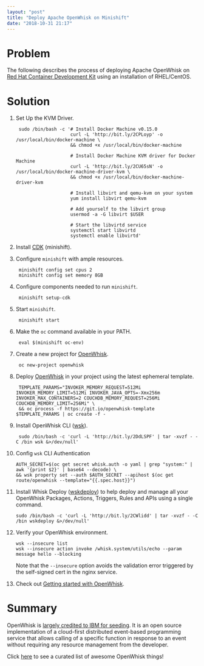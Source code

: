 ```yaml
---
layout: "post"
title: "Deploy Apache OpenWhisk on Minishift"
date: "2018-10-31 21:17"
---
```


# Problem

The following describes the process of deploying Apache OpenWhisk on [Red Hat Container Development Kit](https://developers.redhat.com/products/cdk/overview/) using an installation of RHEL/CentOS.

# Solution

1. Set Up the KVM Driver.

        sudo /bin/bash -c '# Install Docker Machine v0.15.0
                           curl -L 'http://bit.ly/2CPLoyp' -o /usr/local/bin/docker-machine \
                           && chmod +x /usr/local/bin/docker-machine

                           # Install Docker Machine KVM driver for Docker Machine
                           curl -L 'http://bit.ly/2CU65sN' -o /usr/local/bin/docker-machine-driver-kvm \
                           && chmod +x /usr/local/bin/docker-machine-driver-kvm

                           # Install libvirt and qemu-kvm on your system
                           yum install libvirt qemu-kvm

                           # Add yourself to the libvirt group
                           usermod -a -G libvirt $USER

                           # Start the libvirtd service
                           systemctl start libvirtd
                           systemctl enable libvirtd'

2. Install [CDK](https://access.redhat.com/documentation/en-us/red_hat_container_development_kit/3.6/pdf/getting_started_guide/Red_Hat_Container_Development_Kit-3.6-Getting_Started_Guide-en-US.pdf) (minishift).

3. Configure `minishift` with ample resources.

        minishift config set cpus 2
        minishift config set memory 8GB

4. Configure components needed to run `minishift`.

        minishift setup-cdk

5. Start `minishift`.

        minishift start

6. Make the `oc` command available in your PATH.

        eval $(minishift oc-env)

7. Create a new project for [OpenWhisk](https://openwhisk.apache.org).

        oc new-project openwhisk

8. Deploy [OpenWhisk](https://github.com/apache/incubator-openwhisk) in your project using the latest ephemeral template.

        TEMPLATE_PARAMS="INVOKER_MEMORY_REQUEST=512Mi INVOKER_MEMORY_LIMIT=512Mi INVOKER_JAVA_OPTS=-Xmx256m INVOKER_MAX_CONTAINERS=2 COUCHDB_MEMORY_REQUEST=256Mi COUCHDB_MEMORY_LIMIT=256Mi" \
        && oc process -f https://git.io/openwhisk-template $TEMPLATE_PARAMS | oc create -f -

9. Install OpenWhisk CLI ([wsk](https://github.com/apache/incubator-openwhisk-cli/blob/master/README.md)).

        sudo /bin/bash -c 'curl -L 'http://bit.ly/2DdLSPF' | tar -xvzf - -C /bin wsk &>/dev/null'

10. Config `wsk` CLI Authentication

        AUTH_SECRET=$(oc get secret whisk.auth -o yaml | grep "system:" | awk '{print $2}' | base64 --decode) \
        && wsk property set --auth $AUTH_SECRET --apihost $(oc get route/openwhisk --template="{{.spec.host}}")

11. Install Whisk Deploy ([wskdeploy](https://github.com/apache/incubator-openwhisk-wskdeploy/blob/master/README.md)) to help deploy and manage all your OpenWhisk Packages, Actions, Triggers, Rules and APIs using a single command.

        sudo /bin/bash -c 'curl -L 'http://bit.ly/2CWlidd' | tar -xvzf - -C /bin wskdeploy &>/dev/null'

12. Verify your OpenWhisk environment.

        wsk --insecure list
        wsk --insecure action invoke /whisk.system/utils/echo --param message hello --blocking

    Note that the `--insecure` option avoids the validation error triggered by the self-signed cert in the nginx service.

13. Check out [Getting started with OpenWhisk](https://github.com/apache/incubator-openwhisk/blob/master/docs/README.md).

# Summary

OpenWhisk is [largely credited to IBM for seeding](https://en.wikipedia.org/wiki/Bluemix). It is an open source implementation of a cloud-first distributed event-based programming service that allows calling of a specific function in response to an event without requiring any resource management from the developer.

Click [here](https://github.com/apache/incubator-openwhisk-external-resources) to see a curated list of awesome OpenWhisk things!
